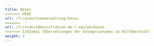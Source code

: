 ```yaml
---
title: Bases
<<<<<<< HEAD
url: /fr/aide/teamverwaltung/bases
=======
url: /fr/aide/administration-de-l-equipe/bases
>>>>>>> 5142ada1 (Übersetzungen der Kategorienamen im Hilfebereich)
weight: 3
---
```

